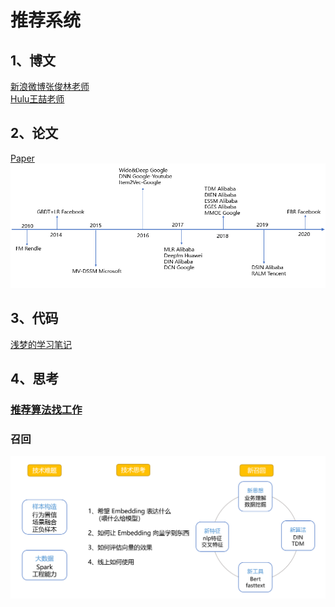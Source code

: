 # 推荐系统

## 1、博文
[新浪微博张俊林老师](https://zhuanlan.zhihu.com/p/58160982)<br>
[Hulu王喆老师](https://zhuanlan.zhihu.com/p/64200072)

## 2、论文
[Paper](https://github.com/zy-fang/Recomm/Paper)<br>
![Paper](https://github.com/zy-fang/Recomm/blob/main/File/paper.png)
## 3、代码
[浅梦的学习笔记](https://github.com/shenweichen)
## 4、思考
### [推荐算法找工作](https://github.com/zy-fang/Recomm/blob/main/File/Work.md)
### 召回
![召回](https://github.com/zy-fang/Recomm/blob/main/File/recall.png)
